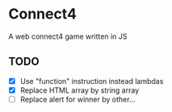# Connect4

A web connect4 game written in JS

## TODO

- [x] Use "function" instruction instead lambdas
- [x] Replace HTML array by string array
- [ ] Replace alert for winner by other...